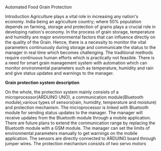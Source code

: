 Automated Food Grain Protection

Introduction
Agriculture plays a vital role in increasing any nation's economy. India 
being an agriculture country; where 50% population depends on farming, storage 
and protection of grains plays a crucial role in developing nation's economy.
In the process of grain storage, temperature and humidity are major environmental
factors that can influence directly on the quality
of the Grain. Hence, there is a necessity to monitor the
vital parameters continuously during storage and communicate
the status to the manager in real time which becomes
challenging.
The traditional methods require continuous human efforts which is practically not feasible.
There is a need for smart grain management system
with automation which can monitor environmental parameters such as temperature, humidity and rain and give status updates and warnings to the manager.

**Grain protection system description**
 
 On the whole, the protection system mainly consists of a microprocessor(ARDUINO UNO), a communication module(Bluetooth module),various types of sensors(rain, humidity, temperature and moisture) and protection mechanism.
The microprocessor is linked with Bluetooth module for sending status updates to the manager. The manager will receive updates from the Bluetooth module through a mobile application. There are future plans to extend the communication range by replacing the Bluetooth module with a GSM module. The manager can set the limits of environmental parameters manually to get warnings on the mobile application. The sensors are directly connected to ARDUINO board through jumper wires. The protection mechanism consists of two servo motors
